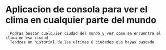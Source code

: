 # Aplicacion de consola para ver el clima en cualquier parte del mundo
```
  Podras buscar cualquier ciudad del mundo y ver como se encuentra el clima en esa ciudad
  Tendras un historial de las ultimas 6 ciudades que hayas buscado
```